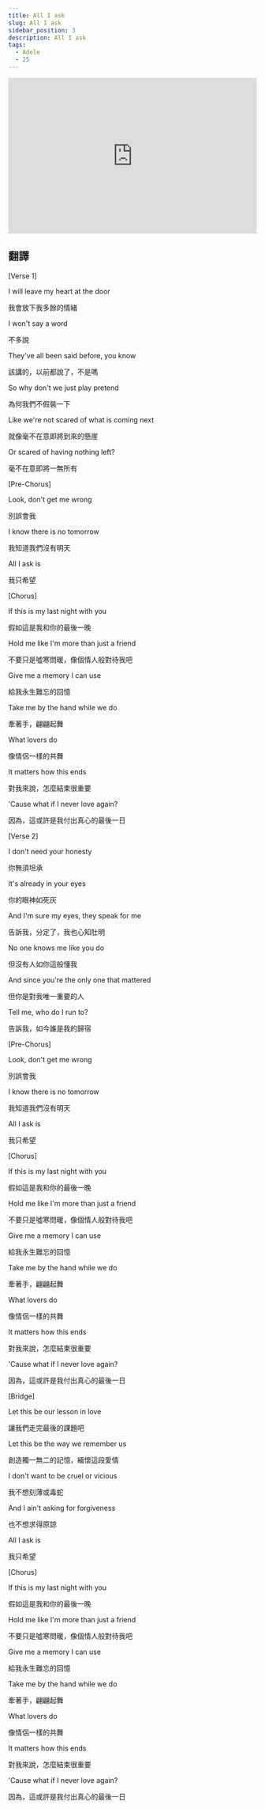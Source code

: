 ```yaml
---
title: All I ask
slug: All I ask
sidebar_position: 3
description: All I ask
tags:
  - Adele
  - 25
---
```


<iframe width="100%" height="315" src="https://www.youtube.com/embed/jb5g4UFHmfQ" title="YouTube video player" frameborder="0" allow="accelerometer; autoplay; clipboard-write; encrypted-media; gyroscope; picture-in-picture; web-share" allowfullscreen></iframe>

## 翻譯
[Verse 1]

I will leave my heart at the door

我會放下我多餘的情緒

I won't say a word

不多說

They've all been said before, you know

該講的，以前都說了，不是嗎

So why don't we just play pretend

為何我們不假裝一下

Like we're not scared of what is coming next

就像毫不在意即將到來的懸崖

Or scared of having nothing left?

毫不在意即將一無所有

[Pre-Chorus]

Look, don't get me wrong

別誤會我

I know there is no tomorrow

我知道我們沒有明天

All I ask is

我只希望

[Chorus]

If this is my last night with you

假如這是我和你的最後一晚

Hold me like I'm more than just a friend

不要只是噓寒問暖，像個情人般對待我吧

Give me a memory I can use

給我永生難忘的回憶

Take me by the hand while we do

牽著手，翩翩起舞

What lovers do

像情侶一樣的共舞

It matters how this ends

對我來說，怎麼結束很重要

'Cause what if I never love again?

因為，這或許是我付出真心的最後一日

[Verse 2]

I don't need your honesty

你無須坦承

It's already in your eyes

你的眼神如死灰

And I'm sure my eyes, they speak for me

告訴我，分定了，我也心知肚明

No one knows me like you do

但沒有人如你這般懂我

And since you're the only one that mattered

但你是對我唯一重要的人

Tell me, who do I run to?

告訴我，如今誰是我的歸宿

[Pre-Chorus]

Look, don't get me wrong

別誤會我

I know there is no tomorrow

我知道我們沒有明天

All I ask is

我只希望

[Chorus]

If this is my last night with you

假如這是我和你的最後一晚

Hold me like I'm more than just a friend

不要只是噓寒問暖，像個情人般對待我吧

Give me a memory I can use

給我永生難忘的回憶

Take me by the hand while we do

牽著手，翩翩起舞

What lovers do

像情侶一樣的共舞

It matters how this ends

對我來說，怎麼結束很重要

'Cause what if I never love again?

因為，這或許是我付出真心的最後一日

[Bridge]

Let this be our lesson in love

讓我們走完最後的課題吧

Let this be the way we remember us

創造獨一無二的記憶，緬懷這段愛情

I don't want to be cruel or vicious

我不想刻薄或毒蛇

And I ain't asking for forgiveness

也不想求得原諒

All I ask is

我只希望

[Chorus]

If this is my last night with you

假如這是我和你的最後一晚

Hold me like I'm more than just a friend

不要只是噓寒問暖，像個情人般對待我吧

Give me a memory I can use

給我永生難忘的回憶

Take me by the hand while we do

牽著手，翩翩起舞

What lovers do

像情侶一樣的共舞

It matters how this ends

對我來說，怎麼結束很重要

'Cause what if I never love again?

因為，這或許是我付出真心的最後一日